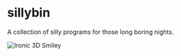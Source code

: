 # sillybin
A collection of silly programs for those long boring nights.

![Ironic 3D Smiley](http://origin.webcdn.theblackdesertonline.net/forum/service_live/monthly_04_2016/smiley_sunglasses.jpg.b1cbeb4c5466b080650ad4023963a876.jpg)
